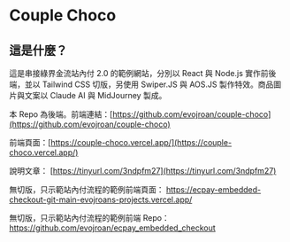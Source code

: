 # Couple Choco

## 這是什麼？

這是串接綠界金流站內付 2.0 的範例網站，分別以 React 與 Node.js 實作前後端，並以 Tailwind CSS 切版，另使用 Swiper.JS 與 AOS.JS 製作特效。商品圖片與文案以 Claude AI 與 MidJourney 製成。

本 Repo 為後端。前端連結：[https://github.com/evojroan/couple-choco](https://github.com/evojroan/couple-choco)

前端頁面：[https://couple-choco.vercel.app/](https://couple-choco.vercel.app/)

說明文章：
[https://tinyurl.com/3ndpfm27](https://tinyurl.com/3ndpfm27)

無切版，只示範站內付流程的範例前端頁面：
https://ecpay-embedded-checkout-git-main-evojroans-projects.vercel.app/

無切版，只示範站內付流程的範例前端 Repo：
https://github.com/evojroan/ecpay_embedded_checkout
